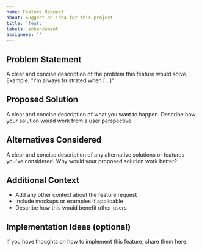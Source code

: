 ```yaml
---
name: Feature Request
about: Suggest an idea for this project
title: 'feat: '
labels: enhancement
assignees: ''
---
```


## Problem Statement
A clear and concise description of the problem this feature would solve.
Example: "I'm always frustrated when [...]"

## Proposed Solution
A clear and concise description of what you want to happen.
Describe how your solution would work from a user perspective.

## Alternatives Considered
A clear and concise description of any alternative solutions or features you've considered.
Why would your proposed solution work better?

## Additional Context
- Add any other context about the feature request
- Include mockups or examples if applicable
- Describe how this would benefit other users

## Implementation Ideas (optional)
If you have thoughts on how to implement this feature, share them here.